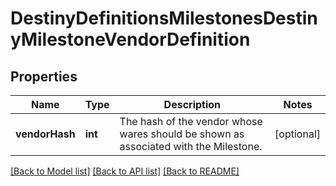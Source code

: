 # DestinyDefinitionsMilestonesDestinyMilestoneVendorDefinition

## Properties
Name | Type | Description | Notes
------------ | ------------- | ------------- | -------------
**vendorHash** | **int** | The hash of the vendor whose wares should be shown as associated with the Milestone. | [optional] 

[[Back to Model list]](../README.md#documentation-for-models) [[Back to API list]](../README.md#documentation-for-api-endpoints) [[Back to README]](../README.md)


